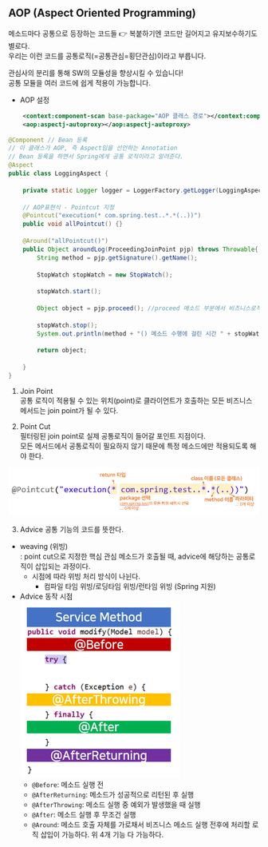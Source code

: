 
## AOP (Aspect Oriented Programming)

메소드마다 공통으로 등장하는 코드들 👉 복붙하기엔 코드만 길어지고 유지보수하기도 별로다.  
우리는 이런 코드를 공통로직(=공통관심=횡단관심)이라고 부릅니다.  

관심사의 분리를 통해 SW의 모듈성을 향상시킬 수 있습니다!  
공통 모듈을 여러 코드에 쉽게 적용이 가능합니다. 

* AOP 설정

``` xml
    <context:component-scan base-package="AOP 클래스 경로"></context:component-scan>
    <aop:aspectj-autoproxy></aop:aspectj-autoproxy>
```

``` java
@Component // Bean 등록
// 이 클래스가 AOP, 즉 Aspect임을 선언하는 Annotation
// Bean 등록을 하면서 Spring에게 공통 로직이라고 알려준다.
@Aspect 
public class LoggingAspect {

	private static Logger logger = LoggerFactory.getLogger(LoggingAspect.class);
	
	// AOP표현식 - Pointcut 지정
	@Pointcut("execution(* com.spring.test..*.*(..))")
	public void allPointcut() {}
	
	@Around("allPointcut()")
	public Object aroundLog(ProceedingJoinPoint pjp) throws Throwable{
		String method = pjp.getSignature().getName();
		
		StopWatch stopWatch = new StopWatch();
		
		stopWatch.start();
		
		Object object = pjp.proceed(); //proceed 메소드 부분에서 비즈니스로직을 실행
		
		stopWatch.stop();
		System.out.println(method + "() 메소드 수행에 걸린 시간 " + stopWatch.getTotalTimeMillis()+"(ms)");

		return object;
		
	}
}

```

1. Join Point  
공통 로직이 적용될 수 있는 위치(point)로 클라이언트가 호출하는 모든 비즈니스 메서드는 join point가 될 수 있다.

2. Point Cut  
필터링된 join point로 실제 공통로직이 들어갈 포인트 지점이다.  
모든 메서드에서 공통로직이 필요하지 않기 때문에 특정 메소드에만 적용되도록 해야 한다.  

![PointCut](images/pointcut_naming.png)  

3. Advice
공통 기능의 코드를 뜻한다.  
* weaving (위빙)  
: point cut으로 지정한 핵심 관심 메소드가 호출될 때, advice에 해당하는 공통로직이 삽입되는 과정이다.  
  * 시점에 따라 위빙 처리 방식이 나뉜다.  
    - 컴파일 타임 위빙/로딩타임 위빙/런타임 위빙 (Spring 지원)   
* Advice 동작 시점  
  ![AOP](images/aop.png)
  * `@Before`: 메소드 실행 전
  * `@AfterReturning`: 메소드가 성공적으로 리턴된 후 실행
  * `@AfterThrowing`: 메소드 실행 중 예외가 발생했을 때 실행
  * `@After`: 메소드 실행 후 무조건 실행
  * `@Around`: 메소드 호출 자체를 가로채서 비즈니스 메소드 실행 전후에 처리할 로직 삽입이 가능하다. 위 4개 기능 다 가능하다. 
  



